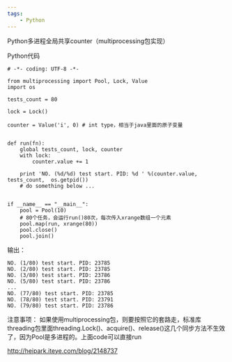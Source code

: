 ```yaml
---
tags:
    - Python
---
```


Python多进程全局共享counter（multiprocessing包实现）

Python代码

```
# -*- coding: UTF-8 -*-   
  
from multiprocessing import Pool, Lock, Value  
import os  
  
tests_count = 80  
  
lock = Lock()  
  
counter = Value('i', 0) # int type，相当于java里面的原子变量  
  
  
def run(fn):  
    global tests_count, lock, counter  
    with lock:  
        counter.value += 1  
  
    print 'NO. (%d/%d) test start. PID: %d ' %(counter.value, tests_count,  os.getpid())  
    # do something below ...  
  
  
if __name__ == "__main__":  
    pool = Pool(10)  
    # 80个任务，会运行run()80次，每次传入xrange数组一个元素  
    pool.map(run, xrange(80))  
    pool.close()  
    pool.join()  
```
    
输出：
```
NO. (1/80) test start. PID: 23785 
NO. (2/80) test start. PID: 23785 
NO. (3/80) test start. PID: 23786 
NO. (5/80) test start. PID: 23786 
...
NO. (77/80) test start. PID: 23785 
NO. (78/80) test start. PID: 23791 
NO. (79/80) test start. PID: 23786 
```

注意事项：
如果使用multiprocessing包，则要按照它的套路走，标准库threading包里面threading.Lock()、acquire()、release()这几个同步方法不生效了，因为Pool是多进程的。上面code可以直接run

http://heipark.iteye.com/blog/2148737